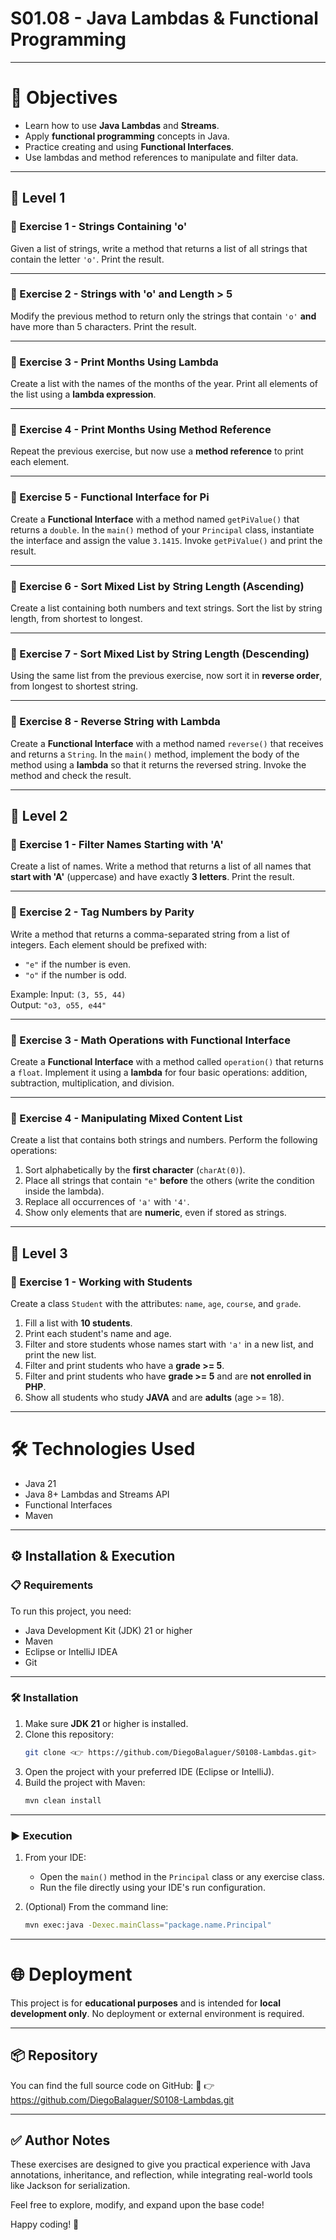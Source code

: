 # S01.08 - Java Lambdas & Functional Programming

---

# 🎯 Objectives

- Learn how to use **Java Lambdas** and **Streams**.
- Apply **functional programming** concepts in Java.
- Practice creating and using **Functional Interfaces**.
- Use lambdas and method references to manipulate and filter data.

---

## 🔹 Level 1

### 📘 Exercise 1 - Strings Containing 'o'

Given a list of strings, write a method that returns a list of all strings that contain the letter `'o'`. Print the result.

---

### 📘 Exercise 2 - Strings with 'o' and Length > 5

Modify the previous method to return only the strings that contain `'o'` **and** have more than 5 characters. Print the result.

---

### 📘 Exercise 3 - Print Months Using Lambda

Create a list with the names of the months of the year. Print all elements of the list using a **lambda expression**.

---

### 📘 Exercise 4 - Print Months Using Method Reference

Repeat the previous exercise, but now use a **method reference** to print each element.

---

### 📘 Exercise 5 - Functional Interface for Pi

Create a **Functional Interface** with a method named `getPiValue()` that returns a `double`. In the `main()` method of your `Principal` class, instantiate the interface and assign the value `3.1415`. Invoke `getPiValue()` and print the result.

---

### 📘 Exercise 6 - Sort Mixed List by String Length (Ascending)

Create a list containing both numbers and text strings. Sort the list by string length, from shortest to longest.

---

### 📘 Exercise 7 - Sort Mixed List by String Length (Descending)

Using the same list from the previous exercise, now sort it in **reverse order**, from longest to shortest string.

---

### 📘 Exercise 8 - Reverse String with Lambda

Create a **Functional Interface** with a method named `reverse()` that receives and returns a `String`. In the `main()` method, implement the body of the method using a **lambda** so that it returns the reversed string. Invoke the method and check the result.

---

## 🔹 Level 2

### 📘 Exercise 1 - Filter Names Starting with 'A'

Create a list of names. Write a method that returns a list of all names that **start with 'A'** (uppercase) and have exactly **3 letters**. Print the result.

---

### 📘 Exercise 2 - Tag Numbers by Parity

Write a method that returns a comma-separated string from a list of integers. Each element should be prefixed with:
- `"e"` if the number is even.
- `"o"` if the number is odd.

Example:
Input: `(3, 55, 44)`  
Output: `"o3, o55, e44"`

---

### 📘 Exercise 3 - Math Operations with Functional Interface

Create a **Functional Interface** with a method called `operation()` that returns a `float`. Implement it using a **lambda** for four basic operations: addition, subtraction, multiplication, and division.

---

### 📘 Exercise 4 - Manipulating Mixed Content List

Create a list that contains both strings and numbers. Perform the following operations:

1. Sort alphabetically by the **first character** (`charAt(0)`).
2. Place all strings that contain `"e"` **before** the others (write the condition inside the lambda).
3. Replace all occurrences of `'a'` with `'4'`.
4. Show only elements that are **numeric**, even if stored as strings.

---

## 🔹 Level 3

### 📘 Exercise 1 - Working with Students

Create a class `Student` with the attributes: `name`, `age`, `course`, and `grade`.

1. Fill a list with **10 students**.
2. Print each student's name and age.
3. Filter and store students whose names start with `'a'` in a new list, and print the new list.
4. Filter and print students who have a **grade >= 5**.
5. Filter and print students who have **grade >= 5** and are **not enrolled in PHP**.
6. Show all students who study **JAVA** and are **adults** (age >= 18).

---

# 🛠️ Technologies Used

- Java 21
- Java 8+ Lambdas and Streams API
- Functional Interfaces
- Maven

---

## ⚙️ Installation & Execution

### 📋 Requirements

To run this project, you need:

- Java Development Kit (JDK) 21 or higher
- Maven
- Eclipse or IntelliJ IDEA
- Git

---

### 🛠️ Installation

1. Make sure **JDK 21** or higher is installed.
2. Clone this repository:
   ```sh
   git clone <👉 https://github.com/DiegoBalaguer/S0108-Lambdas.git>
   ```
3. Open the project with your preferred IDE (Eclipse or IntelliJ).
4. Build the project with Maven:
   ```sh
   mvn clean install
   ```

---

### ▶️ Execution

1. From your IDE:
   - Open the `main()` method in the `Principal` class or any exercise class.
   - Run the file directly using your IDE's run configuration.

2. (Optional) From the command line:
   ```sh
   mvn exec:java -Dexec.mainClass="package.name.Principal"
   ```

---

# 🌐 Deployment

This project is for **educational purposes** and is intended for **local development only**. No deployment or external environment is required.

---

## 📦 Repository

You can find the full source code on GitHub:
🔗 👉 https://github.com/DiegoBalaguer/S0108-Lambdas.git

---

## ✅ Author Notes

These exercises are designed to give you practical experience with Java annotations, inheritance, and reflection, while integrating real-world tools like Jackson for serialization.

Feel free to explore, modify, and expand upon the base code!

Happy coding! 🚀
